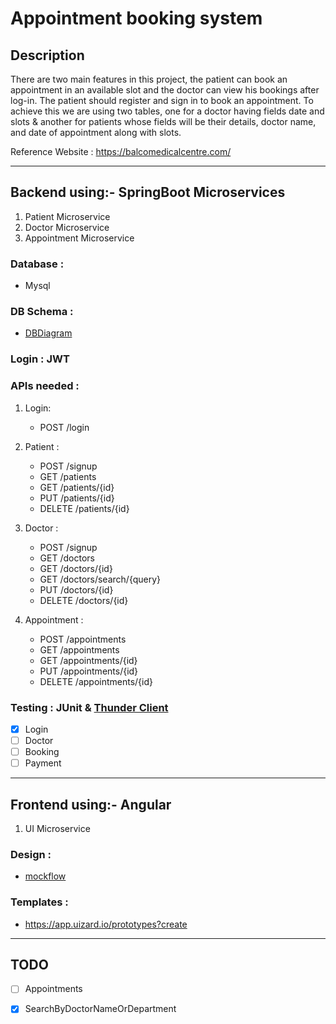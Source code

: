 # Appointment booking system

## Description

There are two main features in this project, the patient can book an appointment in an available slot and the doctor can view his bookings after log-in. The patient should register and sign in to book an appointment. To achieve this we are using two tables, one for a doctor having fields date and slots & another for patients whose fields will be their details, doctor name, and date of appointment along with slots.

Reference Website : https://balcomedicalcentre.com/


---

## Backend using:- SpringBoot Microservices

1. Patient Microservice
2. Doctor Microservice
3. Appointment Microservice

### Database : 

* Mysql

### DB Schema :

* [DBDiagram](https://dbdiagram.io/d/62fc949dc2d9cf52fac018af)

### Login : JWT

### APIs needed : 

1. Login:

    * POST /login

2. Patient :

    * POST /signup
    * GET /patients
    * GET /patients/{id}
    * PUT /patients/{id}
    * DELETE /patients/{id}

3. Doctor :
        
    * POST /signup
    * GET /doctors
    * GET /doctors/{id}
    * GET /doctors/search/{query}
    * PUT /doctors/{id}
    * DELETE /doctors/{id}

4. Appointment :

    * POST /appointments
    * GET /appointments
    * GET /appointments/{id}
    * PUT /appointments/{id}
    * DELETE /appointments/{id}

### Testing : JUnit & [Thunder Client](https://marketplace.visualstudio.com/items?itemName=rangav.vscode-thunder-client)

- [x] Login
- [ ] Doctor
- [ ] Booking
- [ ] Payment

---

## Frontend using:- Angular

1. UI Microservice

### Design :

* [mockflow](https://wireframepro.mockflow.com/view/Appointment-booking-system)

### Templates :

* https://app.uizard.io/prototypes?create


---

## TODO

- [ ] Appointments
- [x] SearchByDoctorNameOrDepartment

